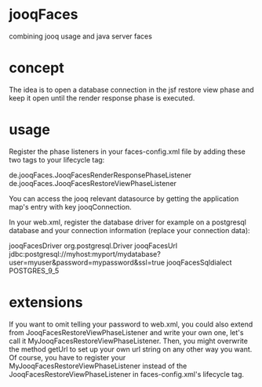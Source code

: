 # jooqFaces
combining jooq usage and java server faces

# concept
The idea is to open a database connection in the jsf restore view phase and keep it open until the render response phase is executed.

# usage
Register the phase listeners in your faces-config.xml file by adding these two tags to your lifecycle tag:

<phase-listener>de.jooqFaces.JooqFacesRenderResponsePhaseListener</phase-listener>
<phase-listener>de.jooqFaces.JooqFacesRestoreViewPhaseListener</phase-listener>

You can access the jooq relevant datasource by getting the application map's entry with key jooqConnection.

In your web.xml, register the database driver for example on a postgresql database and your connection information (replace your connection data):

<context-param>
	<param-name>jooqFacesDriver</param-name>
	<param-value>org.postgresql.Driver</param-value>
</context-param>

<context-param>
	<param-name>jooqFacesUrl</param-name>
	<param-value>jdbc:postgresql://myhost:myport/mydatabase?user=myuser&password=mypassword&ssl=true</param-value>
</context-param>

<context-param>
	<param-name>jooqFacesSqldialect</param-name>
	<param-value>POSTGRES_9_5</param-value>
</context-param>

# extensions

If you want to omit telling your password to web.xml, you could also extend from JooqFacesRestoreViewPhaseListener and write your own one, let's call it MyJooqFacesRestoreViewPhaseListener. Then, you might overwrite the method getUrl to set up your own url string on any other way you want. Of course, you have to register your MyJooqFacesRestoreViewPhaseListener instead of the JooqFacesRestoreViewPhaseListener in faces-config.xml's lifecycle tag.

